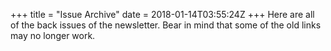 +++
title = "Issue Archive"
date = 2018-01-14T03:55:24Z
+++
Here are all of the back issues of the newsletter. Bear in mind that some of the old links may no longer work.